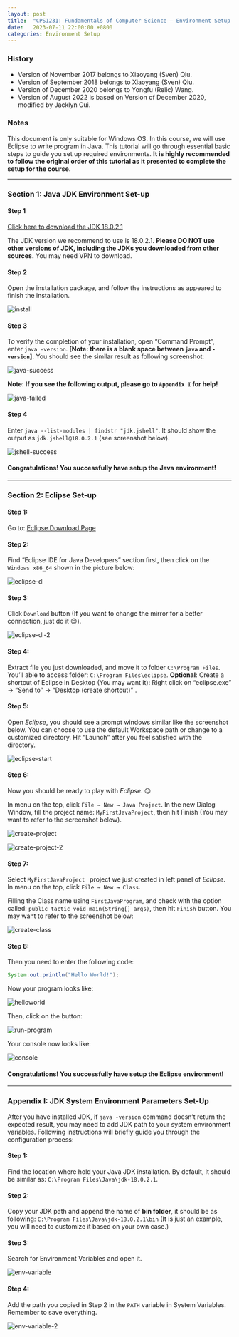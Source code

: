 ```yaml
---
layout: post
title:  "CPS1231: Fundamentals of Computer Science – Environment Setup Guide (Windows Guide)"
date:   2023-07-11 22:00:00 +0800
categories: Environment Setup
---
```


### History

- Version of November 2017 belongs to Xiaoyang (Sven) Qiu.
- Version of September 2018 belongs to Xiaoyang (Sven) Qiu.
- Version of December 2020 belongs to Yongfu (Relic) Wang.
- Version of August 2022 is based on Version of December 2020, modified by Jacklyn Cui.

### Notes

This document is only suitable for Windows OS. In this course, we will use Eclipse to write program in Java. This tutorial will go through essential basic steps to guide you set up required environments. **It is highly recommended to follow the original order of this tutorial as it presented to complete the setup for the course.**

---

### Section 1: Java JDK Environment Set-up

#### Step 1

[Click here to download the JDK 18.0.2.1](https://download.oracle.com/java/18/archive/jdk-18.0.2.1_windows-x64_bin.exe)

The JDK version we recommend to use is 18.0.2.1. **Please DO NOT use other versions of JDK, including the JDKs you downloaded from other sources.** You may need VPN to download.

#### Step 2

Open the installation package, and follow the instructions as appeared to finish the installation.

![install](\imgs\2023-07-11-env-setup\install.png)

#### Step 3

To verify the completion of your installation, open “Command Prompt”, enter `java -version`.
**[Note: there is a blank space between `java` and `-version`].**
You should see the similar result as following screenshot:

![java-success](\imgs\2023-07-11-env-setup\java-success.png)

**Note: If you see the following output, please go to `Appendix I` for help!**

![java-failed](\imgs\2023-07-11-env-setup\java-failed.png)

#### Step 4

Enter `java --list-modules | findstr "jdk.jshell"`. It should show the output as `jdk.jshell@18.0.2.1` (see screenshot below).

![jshell-success](\imgs\2023-07-11-env-setup\jshell-success.png)

#### Congratulations! You successfully have setup the Java environment!

---

### Section 2: Eclipse Set-up

#### Step 1:

Go to: [Eclipse Download Page](https://www.eclipse.org/downloads/packages/)

#### Step 2:

Find “Eclipse IDE for Java Developers” section first, then click on the `Windows x86_64` shown in the picture below:

![eclipse-dl](\imgs\2023-07-11-env-setup\eclipse-dl.png)

#### Step 3:

Click `Download` button (If you want to change the mirror for a better connection, just do it 😊).

![eclipse-dl-2](\imgs\2023-07-11-env-setup\eclipse-dl-2.png)

#### Step 4: 

Extract file you just downloaded, and move it to folder `C:\Program Files`. You’ll able to access folder: `C:\Program Files\eclipse`.
**Optional**: Create a shortcut of Eclipse in Desktop (You may want it): Right click on “eclipse.exe” → “Send to” → “Desktop (create shortcut)” .

#### Step 5:

Open *Eclipse*, you should see a prompt windows similar like the screenshot below. You can choose to use the default Workspace path or change to a customized directory. Hit “Launch” after you feel satisfied with the directory.

![eclipse-start](\imgs\2023-07-11-env-setup\eclipse-start.png)

#### Step 6:

Now you should be ready to play with *Eclipse*. 😊

In menu on the top, click `File → New → Java Project`. In the new Dialog Window, fill the project name: `MyFirstJavaProject`, then hit Finish (You may want to refer to the screenshot below).

![create-project](\imgs\2023-07-11-env-setup\create-project.png)

![create-project-2](\imgs\2023-07-11-env-setup\create-project-2.png)

#### Step 7:

Select `MyFirstJavaProject ` project we just created in left panel of *Eclipse*. In menu on the top, click `File → New → Class`.

Filling the Class name using `FirstJavaProgram`, and check with the option called:  `public tactic void main(String[] args)`, then hit `Finish` button. You may want to refer to the screenshot below:

![create-class](\imgs\2023-07-11-env-setup\create-class.png)

#### Step 8:

Then you need to enter the following code:

```java
System.out.println("Hello World!");
```

Now your program looks like:

![helloworld](\imgs\2023-07-11-env-setup\helloworld.png)

Then, click on the button:

![run-program](\imgs\2023-07-11-env-setup\run-program.png)

Your console now looks like:

![console](\imgs\2023-07-11-env-setup\console.png)

#### Congratulations! You successfully have setup the Eclipse environment!

---

### Appendix I: JDK System Environment Parameters Set-Up

After you have installed JDK, if `java -version` command doesn’t return the expected result, you may need to add JDK path to your system environment variables. Following instructions will briefly guide you through the configuration process:

#### Step 1:

Find the location where hold your Java JDK installation. By default, it should be similar as: `C:\Program Files\Java\jdk-18.0.2.1`.

#### Step 2:

Copy your JDK path and append the name of **bin folder**, it should be as following: `C:\Program Files\Java\jdk-18.0.2.1\bin`
(It is just an example, you will need to customize it based on your own case.)

#### Step 3:

Search for Environment Variables and open it.

![env-variable](\imgs\2023-07-11-env-setup\env-variable.png)

#### Step 4:

Add the path you copied in Step 2 in the `PATH` variable in System Variables. Remember to save everything.

![env-variable-2](\imgs\2023-07-11-env-setup\env-variable-2.png)
